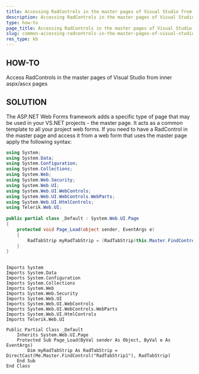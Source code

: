 ```yaml
---
title: Accessing RadControls in the master pages of Visual Studio from inner aspx/ascx pages
description: Accessing RadControls in the master pages of Visual Studio from inner aspx/ascx pages. Check it now!
type: how-to
page_title: Accessing RadControls in the master pages of Visual Studio from inner aspx/ascx pages
slug: common-accessing-radcontrols-in-the-master-pages-of-visual-studio-from-inner-aspx-ascx-pages
res_type: kb
---
```



## HOW-TO  
Access RadControls in the master pages of Visual Studio from inner aspx/ascx pages  
   
   
## SOLUTION    
 The ASP.NET Web Forms framework adds a specific type of page that may be used in your VS.NET projects - the master page. It acts as a common template to all your project web forms. If you need to have a RadControl in the master page and access it from a web form that uses the master page apply the following syntax:  
   
````C#
using System;  
using System.Data;  
using System.Configuration;  
using System.Collections;  
using System.Web;  
using System.Web.Security;  
using System.Web.UI;  
using System.Web.UI.WebControls;  
using System.Web.UI.WebControls.WebParts;  
using System.Web.UI.HtmlControls;  
using Telerik.Web.UI;  
 
public partial class _Default : System.Web.UI.Page  
{  
    protected void Page_Load(object sender, EventArgs e)  
    {  
        RadTabStrip myRadTabStrip = (RadTabStrip)this.Master.FindControl("RadTabStrip1");  
    }  
}  
 
````
````VB
Imports System  
Imports System.Data  
Imports System.Configuration  
Imports System.Collections  
Imports System.Web  
Imports System.Web.Security  
Imports System.Web.UI  
Imports System.Web.UI.WebControls  
Imports System.Web.UI.WebControls.WebParts  
Imports System.Web.UI.HtmlControls  
Imports Telerik.Web.UI  
 
Public Partial Class _Default  
    Inherits System.Web.UI.Page  
    Protected Sub Page_Load(ByVal sender As Object, ByVal e As EventArgs)  
        Dim myRadTabStrip As RadTabStrip = DirectCast(Me.Master.FindControl("RadTabStrip1"), RadTabStrip)  
    End Sub 
End Class 
````
 

   